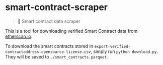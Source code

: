 # smart-contract-scraper

> 💾 Smart contract data scraper

This is a tool for downloading verified Smart Contract data from [etherscan.io](https://etherscan.io).

To download the smart contracts stored in `export-verified-contractaddress-opensource-license.csv`, simply run `python download.py`. They will be saved to `./smart_contracts.parquet`.